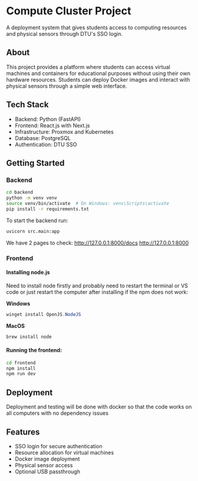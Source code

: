# Compute Cluster Project

A deployment system that gives students access to computing resources and physical sensors through DTU's SSO login.

## About

This project provides a platform where students can access virtual machines and containers for educational purposes without using their own hardware resources. Students can deploy Docker images and interact with physical sensors through a simple web interface.

## Tech Stack

- Backend: Python (FastAPI)
- Frontend: React.js with Next.js
- Infrastructure: Proxmox and Kubernetes
- Database: PostgreSQL
- Authentication: DTU SSO

## Getting Started

### Backend
```bash
cd backend
python -m venv venv
source venv/bin/activate  # On Windows: venv\Scripts\activate
pip install -r requirements.txt
```

To start the backend run:
```python
uvicorn src.main:app
```

We have 2 pages to check:
http://127.0.0.1:8000/docs
http://127.0.0.1:8000


### Frontend
#### Installing node.js
Need to install node firstly and probably need to restart the terminal or VS code or just restart the computer after installing if the npm does not work:

**Windows**
```powershell
winget install OpenJS.NodeJS
```
**MacOS**
```bash
brew install node
```
#### Running the frontend:

```bash
cd frontend
npm install
npm run dev
```

## Deployment

Deployment and testing will be done with docker so that the code works on all computers with no dependency issues

## Features

- SSO login for secure authentication
- Resource allocation for virtual machines
- Docker image deployment
- Physical sensor access
- Optional USB passthrough
